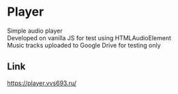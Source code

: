 # Player
Simple audio player\
Developed on vanilla JS for test using HTMLAudioElement\
Music tracks uploaded to Google Drive for testing only
## Link
https://player.vvs693.ru/

